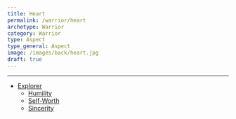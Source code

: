 ```yaml
---
title: Heart
permalink: /warrior/heart
archetype: Warrior
category: Warrior
type: Aspect
type_general: Aspect
image: /images/back/heart.jpg
draft: true
---
```


---
- [Explorer](/warrior/heart/explorer)
  - [Humility](/warrior/heart/explorer/humility)
  - [Self-Worth](/warrior/heart/explorer/self-worth)
  - [Sincerity](/warrior/heart/explorer/sincerity)
